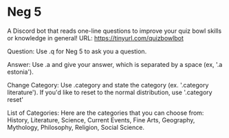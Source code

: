 # Neg 5
A Discord bot that reads one-line questions to improve your quiz bowl skills or knowledge in general! URL: https://tinyurl.com/quizbowlbot

Question: Use .q for Neg 5 to ask you a question.

Answer: Use .a and give your answer, which is separated by a space (ex, '.a estonia').

Change Category: Use .category and state the category (ex. '.category literature'). If you'd like to reset to the normal distribution, use '.category reset'

List of Categories: Here are the categories that you can choose from: History, Literature, Science, Current Events, Fine Arts, Geography, Mythology, Philosophy, Religion, Social Science.
